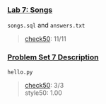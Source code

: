 ### [Lab 7: Songs](https://cs50.harvard.edu/x/2023/labs/7/)
`songs.sql` and `answers.txt`
> [check50](https://submit.cs50.io/check50/f36bfeb6470eea197f2154f1c0d6feebb2d9d194): 11/11  

### [Problem Set 7 Description](https://cs50.harvard.edu/x/2023/psets/7/)
`hello.py`
> [check50](https://submit.cs50.io/check50/0798a1744e5239de649f5a28c1d968eb07058050): 3/3  
> style50: 1.00  
